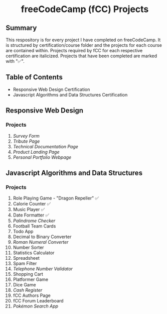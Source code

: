 # <div align = "center">freeCodeCamp (fCC) Projects</div>

## Summary
This respository is for every project I have completed on freeCodeCamp.
It is structured by certification/course folder and the projects for each course are contained within.
Projects required by fCC for each respective certification are italicized. Projects that have been completed are marked with "✅".

## Table of Contents
* Responsive Web Design Certification
* Javascript Algorithms and Data Structures Certification 

## Responsive Web Design
### Projects

  1. *Survey Form*
  2. *Tribute Page*
  3. *Technical Documentation Page*
  4. *Product Landing Page*
  5. *Personal Portfolio Webpage*

## Javascript Algorithms and Data Structures
### Projects

  1. Role Playing Game - "Dragon Repeller" ✅
  2. Calorie Counter ✅
  3. Music Player ✅
  4. Date Formatter ✅
  5. *Palindrome Checker*
  6. Football Team Cards
  7. Todo App
  8. Decimal to Binary Converter
  9. *Roman Numeral Converter*
  10. Number Sorter
  11. Statistics Calculator
  12. Spreadsheet
  13. Spam Filter
  14. *Telephone Number Validator*
  15. Shopping Cart
  16. Platformer Game
  17. Dice Game
  18. *Cash Register*
  19. fCC Authors Page
  20. fCC Forum Leaderboard
  21. *Pokémon Search App*
  
